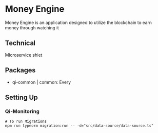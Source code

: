 # Money Engine

Money Engine is an application designed to utilize the blockchain to earn money through watching it 

## Technical

Microservice shiet

## Packages

- qi-common | common: Every

## Setting Up

### Qi-Monitoring

```shell
# To run Migrations
npm run typeorm migration:run -- -d="src/data-source/data-source.ts"
```